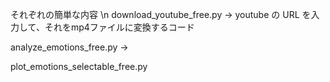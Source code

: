 それぞれの簡単な内容 \n
download_youtube_free.py
→ youtube の URL を入力して、それをmp4ファイルに変換するコード

analyze_emotions_free.py
→ 

plot_emotions_selectable_free.py
